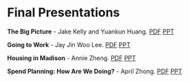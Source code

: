 # Final Presentations

**The Big Picture** - Jake Kelly and Yuankun Huang.  [PDF](https://github.com/tylerharter/s19-city/raw/master/final-presentations/jake-yuankun.pdf) [PPT](https://github.com/tylerharter/s19-city/raw/master/final-presentations/jake-yuankun.pptx)

**Going to Work** - Jay Jin Woo Lee.  [PDF](https://github.com/tylerharter/s19-city/raw/master/final-presentations/jin-woo.pdf) [PPT](https://github.com/tylerharter/s19-city/raw/master/final-presentations/jin-woo.pptx)

**Housing in Madison** - Annie Zheng.  [PDF](https://github.com/tylerharter/s19-city/raw/master/final-presentations/annie.pdf) [PPT](https://github.com/tylerharter/s19-city/raw/master/final-presentations/annie.pptx)

**Spend Planning: How Are We Doing?** - April Zhong.  [PDF](https://github.com/tylerharter/s19-city/raw/master/final-presentations/april.pdf) [PPT](https://github.com/tylerharter/s19-city/raw/master/final-presentations/april.pptx)

